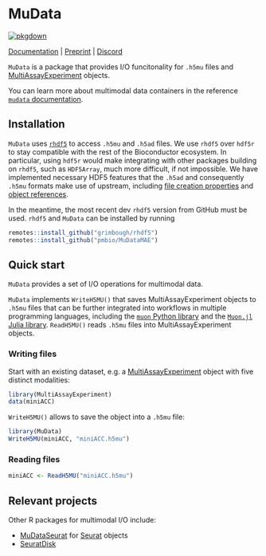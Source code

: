 # MuData

[![pkgdown](https://github.com/PMBio/MuDataMAE/workflows/pkgdown/badge.svg)](https://github.com/PMBio/MuDataMAE/actions)

[Documentation](https://pmbio.github.io/MuDataMAE/) | [Preprint](https://www.biorxiv.org/content/10.1101/2021.06.01.445670v1) | [Discord](https://discord.com/invite/MMsgDhnSwQ)

`MuData` is a package that provides I/O funcitonality for `.h5mu` files and [MultiAssayExperiment](http://waldronlab.io/MultiAssayExperiment/) objects.

You can learn more about multimodal data containers in the reference [`mudata` documentation](https://mudata.readthedocs.io/en/latest/io/mudata.html).

## Installation
`MuData` uses [`rhdf5`](https://bioconductor.org/packages/release/bioc/html/rhdf5.html) to access `.h5mu` and `.h5ad` files.
We use `rhdf5` over `hdf5r` to stay compatible with the rest of the Bioconductor ecosystem.
In particular, using `hdf5r` would make integrating with other packages building on `rhdf5`, such as `HDF5Array`, much more difficult, if not impossible. We have implemented necessary HDF5 features that the `.h5ad` and consequently `.h5mu` formats make use of upstream, including [file creation properties](https://github.com/grimbough/rhdf5/pull/95) and [object references](https://github.com/grimbough/rhdf5/pull/96).

In the meantime, the most recent dev `rhdf5` version from GitHub must be used. `rhdf5` and `MuData` can be installed by running

```R
remotes::install_github("grimbough/rhdf5")
remotes::install_github("pmbio/MuDataMAE")
```

## Quick start

`MuData` provides a set of I/O operations for multimodal data.

`MuData` implements `WriteH5MU()` that saves MultiAssayExperiment objects to `.h5mu` files that can be further integrated into workflows in multiple programming languages, including the [`muon` Python library](https://github.com/pmbio/muon) and the [`Muon.jl` Julia library](https://github.com/pmbio/Muon.jl). `ReadH5MU()` reads `.h5mu` files into MultiAssayExperiment objects.


### Writing files

Start with an existing dataset, e.g. a [MultiAssayExperiment](http://waldronlab.io/MultiAssayExperiment/) object with five distinct modalities:

```R
library(MultiAssayExperiment)
data(miniACC)
```

`WriteH5MU()` allows to save the object into a `.h5mu` file:

```R
library(MuData)
WriteH5MU(miniACC, "miniACC.h5mu")
```

### Reading files

```R
miniACC <- ReadH5MU("miniACC.h5mu")
```

## Relevant projects

Other R packages for multimodal I/O include:

- [MuDataSeurat](https://github.com/PMBio/MuDataSeurat) for [Seurat](https://github.com/satijalab/seurat/) objects
- [SeuratDisk](https://github.com/mojaveazure/seurat-disk)

